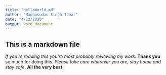 ```yaml
---
title: "HelloWorld.md"
author: "Madhusudan Singh Tomar"
date: "4/12/2020"
output: word_document
---
```


## This is a markdown file 

*If you're reading this you're most probably reviewing my work.* **Thank you** so much for doing this. *Please take care wherever you are, stay home and stay safe*. **All the very best.**